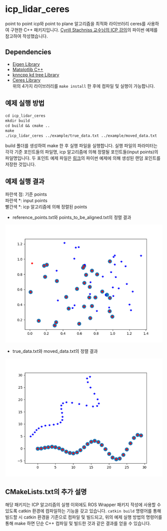 # icp_lidar_ceres
point to point icp와 point to plane 알고리즘을 최적화 라이브러리 ceres를 사용하여 구현한 C++ 패키지입니다. [Cyrill Stachniss 교수님의 ICP 강의](https://www.youtube.com/watch?v=QWDM4cFdKrE&t=33s)의 파이썬 예제를 참고하여 작성했습니다.

## Dependencies
- [Eigen Library](https://eigen.tuxfamily.org/index.php?title=Main_Page)  
- [Matplotlib C++](https://github.com/lava/matplotlib-cpp)  
- [knncpp kd tree Library](https://github.com/Rookfighter/knn-cpp)  
- [Ceres Library](https://github.com/ceres-solver/ceres-solver)  
위의 4가지 라이브러리를 `make install` 한 후에 컴파일 및 실행이 가능합니다.

## 예제 실행 방법
```
cd icp_lidar_ceres
mkdir build
cd build && cmake ..
make
./icp_lidar_ceres ../example/true_data.txt ../example/moved_data.txt
```
build 폴더를 생성하여 make 한 후 실행 파일을 실행합니다. 실행 파일의 파라미터는 각각 기준 포인트들의 파일명, icp 알고리즘에 의해 정렬될 포인트들(input points)의 파일명입니다. 두 포인트 예제 파일은 [링크](https://nbviewer.org/github/niosus/notebooks/blob/master/icp.ipynb#Overview)의 파이썬 예제에 의해 생성된 랜덤 포인트를 저장한 것입니다.

## 예제 실행 결과
파란색 점: 기준 points  
파란색 *: input points  
빨간색 *: icp 알고리즘에 의해 정렬된 points  
- reference_points.txt와 points_to_be_aligned.txt의 정렬 결과
<p align="center"><img src="/figs/result_1.png"></p>

- true_data.txt와 moved_data.txt의 정렬 결과
<p align="center"><img src="/figs/result_2.png"></p>

## CMakeLists.txt의 추가 설명
해당 패키지는 ICP 알고리즘의 실행 이외에도 ROS Wrapper 패키지 작성에 사용할 수 있도록 catkin 환경에 컴파일하는 기능을 갖고 있습니다. `catkin build` 명령어를 통해 빌드할 시 catkin 환경을 기준으로 컴파일 및 빌드되고, 위의 예제 실행 방법의 명령어를 통해 make 하면 단순 C++ 컴파일 및 빌드한 것과 같은 결과를 얻을 수 있습니다.